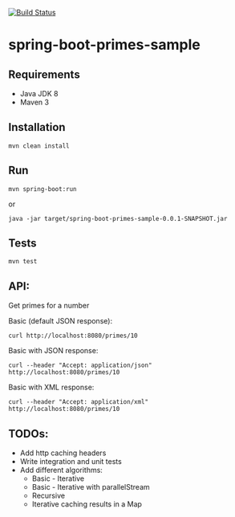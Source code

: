 [![Build Status](https://travis-ci.org/jmbataller/spring-boot-primes-sample.svg?branch=master)](https://travis-ci.org/jmbataller/spring-boot-primes-sample)

# spring-boot-primes-sample

Requirements
---------------

- Java JDK 8
- Maven 3

Installation
---------------

```
mvn clean install
```

Run
---------------

```
mvn spring-boot:run
```

or

```
java -jar target/spring-boot-primes-sample-0.0.1-SNAPSHOT.jar
```

Tests
---------------

```
mvn test
```

API:
---------------

Get primes for a number

Basic (default JSON response):

```
curl http://localhost:8080/primes/10
```

Basic with JSON response:

```
curl --header "Accept: application/json" http://localhost:8080/primes/10
```

Basic with XML response:

```
curl --header "Accept: application/xml" http://localhost:8080/primes/10
```

TODOs:
---------------
- Add http caching headers
- Write integration and unit tests
- Add different algorithms:
	+ Basic - Iterative
	+ Basic - Iterative with parallelStream
	+ Recursive
	+ Iterative caching results in a Map
